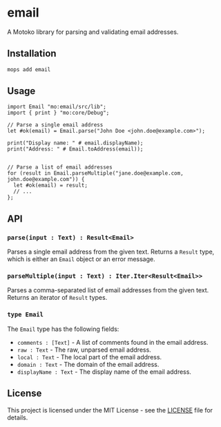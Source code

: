 # email

A Motoko library for parsing and validating email addresses.

## Installation

```bash
mops add email
```

## Usage

```motoko
import Email "mo:email/src/lib";
import { print } "mo:core/Debug";

// Parse a single email address
let #ok(email) = Email.parse("John Doe <john.doe@example.com>");

print("Display name: " # email.displayName);
print("Address: " # Email.toAddress(email));


// Parse a list of email addresses
for (result in Email.parseMultiple("jane.doe@example.com, john.doe@example.com")) {
  let #ok(email) = result;
  // ...
};
```

## API

### `parse(input : Text) : Result<Email>`

Parses a single email address from the given text. Returns a `Result` type, which is either an `Email` object or an error message.

### `parseMultiple(input : Text) : Iter.Iter<Result<Email>>`

Parses a comma-separated list of email addresses from the given text. Returns an iterator of `Result` types.

### `type Email`

The `Email` type has the following fields:

*   `comments : [Text]` - A list of comments found in the email address.
*   `raw : Text` - The raw, unparsed email address.
*   `local : Text` - The local part of the email address.
*   `domain : Text` - The domain of the email address.
*   `displayName : Text` - The display name of the email address.

## License

This project is licensed under the MIT License - see the [LICENSE](LICENSE) file for details.
